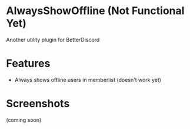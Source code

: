 
# AlwaysShowOffline (**Not Functional Yet**)

Another utility plugin for BetterDiscord



# Features

- Always shows offline users in memberlist (doesn't work yet)

# Screenshots

(coming soon)
